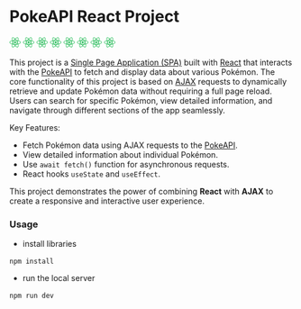 
# PokeAPI React Project

<img width=20 height=20 src="./public/react-brands-solid.svg">
<img width=20 height=20 src="./public/react-brands-solid.svg">
<img width=20 height=20 src="./public/react-brands-solid.svg">
<img width=20 height=20 src="./public/react-brands-solid.svg">
<img width=20 height=20 src="./public/react-brands-solid.svg">
<img width=20 height=20 src="./public/react-brands-solid.svg">
<img width=20 height=20 src="./public/react-brands-solid.svg">
<img width=20 height=20 src="./public/react-brands-solid.svg">

This project is a [Single Page Application (SPA)](https://developer.mozilla.org/en-US/docs/Glossary/SPA) built with [React](https://react.dev/) that interacts with the [PokeAPI](https://pokeapi.co/) to fetch and display data about various Pokémon. The core functionality of this project is based on [AJAX](https://developer.mozilla.org/en-US/docs/Glossary/AJAX) requests to dynamically retrieve and update Pokémon data without requiring a full page reload. Users can search for specific Pokémon, view detailed information, and navigate through different sections of the app seamlessly.

Key Features:
- Fetch Pokémon data using AJAX requests to the [PokeAPI](https://pokeapi.co/).
- View detailed information about individual Pokémon.
- Use `await fetch()` function for asynchronous requests.
- React hooks `useState` and `useEffect`.

This project demonstrates the power of combining **React** with **AJAX** to create a responsive and interactive user experience.

### Usage

- install libraries

```
npm install
```

- run the local server

```
npm run dev
```
